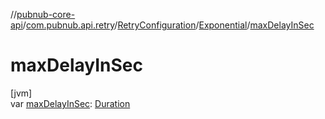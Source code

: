 //[pubnub-core-api](../../../../index.md)/[com.pubnub.api.retry](../../index.md)/[RetryConfiguration](../index.md)/[Exponential](index.md)/[maxDelayInSec](max-delay-in-sec.md)

# maxDelayInSec

[jvm]\
var [maxDelayInSec](max-delay-in-sec.md): [Duration](https://kotlinlang.org/api/latest/jvm/stdlib/kotlin.time/-duration/index.html)
